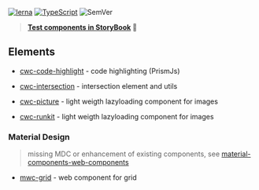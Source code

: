 [![lerna](https://img.shields.io/badge/maintained%20with-lerna-cc00ff.svg)](https://lernajs.io/) 
[![TypeScript](https://badges.frapsoft.com/typescript/code/typescript.svg?v=101)](https://www.typescriptlang.org/index.html)
![SemVer](https://api.dependabot.com/badges/status?host=github&repo=blockloop/scan)

> **[Test components in StoryBook](https://odinr.github.io/codin) 🧐**

## Elements

* [cwc-code-highlight](https://github.com/odinr/codin/tree/master/packages/code-highlight) - code highlighting (PrismJs)

* [cwc-intersection](https://github.com/odinr/codin/tree/master/packages/intersection) - intersection element and utils

* [cwc-picture](https://github.com/odinr/codin/tree/master/packages/picture) - light weigth lazyloading component for images

* [cwc-runkit](https://github.com/odinr/codin/tree/master/packages/runkit) - light weigth lazyloading component for images

### Material Design
> missing MDC or enhancement of existing components, see [material-components-web-components](https://github.com/material-components/material-components-web-components)
* [mwc-grid](./packages/mwc-grid) - web component for grid
